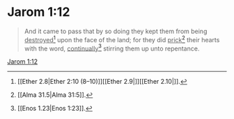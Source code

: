 # Jarom 1:12

> And it came to pass that by so doing they kept them from being <u>destroyed</u>[^a] upon the face of the land; for they did <u>prick</u>[^b] their hearts with the word, <u>continually</u>[^c] stirring them up unto repentance.

[Jarom 1:12](https://www.churchofjesuschrist.org/study/scriptures/bofm/jarom/1?lang=eng&id=p12#p12)


[^a]: [[Ether 2.8|Ether 2:10 (8–10)]][[Ether 2.9|]][[Ether 2.10|]].  
[^b]: [[Alma 31.5|Alma 31:5]].  
[^c]: [[Enos 1.23|Enos 1:23]].  
